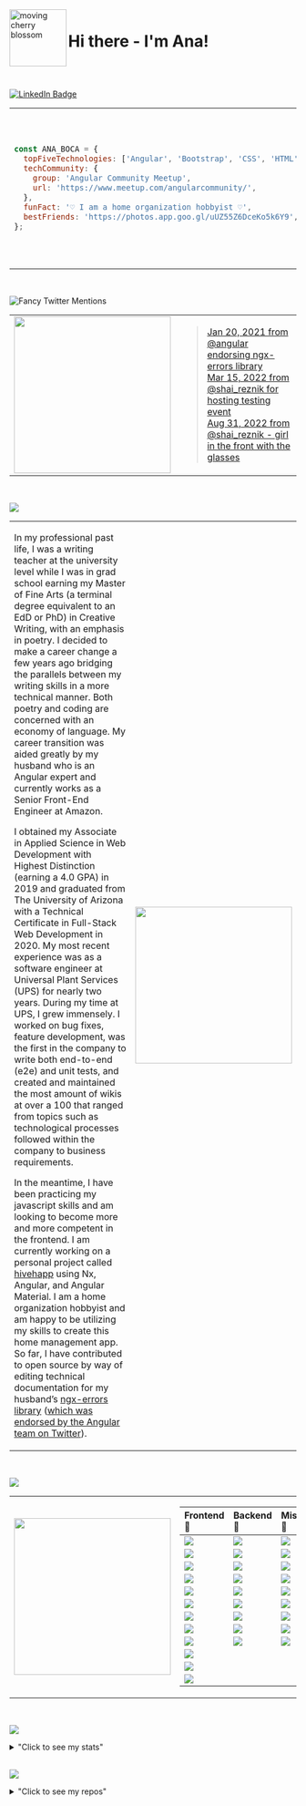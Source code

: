 <!-- <img src="/header.svg"> -->

<img src="https://media.giphy.com/media/LOactPJKWtNLyErSCr/giphy.gif" alt="moving cherry blossom" width="100px" align="left"/>

# Hi there - I'm Ana!

<br>
<br>

[![LinkedIn Badge](https://img.shields.io/badge/LinkedIn-informational?style=for-the-badge&logo=linkedin&logoColor=white&color=f2808e)](https://www.linkedin.com/in/anaboca/)

<table>
<tr>
<td width="1500px">

```javascript
const ANA_BOCA = {
  topFiveTechnologies: ['Angular', 'Bootstrap', 'CSS', 'HTML', 'JavaScript'],
  techCommunity: {
    group: 'Angular Community Meetup',
    url: 'https://www.meetup.com/angularcommunity/',
  },
  funFact: '♡ I am a home organization hobbyist ♡',
  bestFriends: 'https://photos.app.goo.gl/uUZ55Z6DceKo5k6Y9',
};
```

</td>
<td>

<img align="center" src="https://media.giphy.com/media/1nnqPU3UNtwBmybOyM/giphy.gif" width="275px">

</td>
</tr>
</table>

<br>

![Fancy Twitter Mentions](https://img.shields.io/badge/Fancy%20Twitter%20Mentions-1DA1F2?style=for-the-badge&logo=twitter&logoColor=white&color=f2808e)

<table>
<tr>

<td>

<img align="left" src="https://media.giphy.com/media/joZJRT9kuXjnSgllO5/giphy.gif" width="275px">

</td>

<td width="1500px">

> [Jan 20, 2021 from @angular endorsing ngx-errors library](https://twitter.com/angular/status/1355259422545752076)<br>[Mar 15, 2022 from @shai_reznik for hosting testing event](https://twitter.com/shai_reznik/status/1503725360327897092)<br>[Aug 31, 2022 from @shai_reznik - girl in the front with the glasses](https://twitter.com/shai_reznik/status/1565146679883403264?ref_src=twsrc%5Egoogle%7Ctwcamp%5Eserp%7Ctwgr%5Etweet)

</td>

</tr>
</table>

<br>

![](https://img.shields.io/badge/💮%20Exposition-f2808e?style=for-the-badge)

<table>
<tr>
<td width="1500px">

In my professional past life, I was a writing teacher at the university level while I was in grad school earning my Master of Fine Arts (a terminal degree equivalent to an EdD or PhD) in Creative Writing, with an emphasis in poetry. I decided to make a career change a few years ago bridging the parallels between my writing skills in a more technical manner. Both poetry and coding are concerned with an economy of language. My career transition was aided greatly by my husband who is an Angular expert and currently works as a Senior Front-End Engineer at Amazon.

I obtained my Associate in Applied Science in Web Development with Highest Distinction (earning a 4.0 GPA) in 2019 and graduated from The University of Arizona with a Technical Certificate in Full-Stack Web Development in 2020. My most recent experience was as a software engineer at Universal Plant Services (UPS) for nearly two years. During my time at UPS, I grew immensely. I worked on bug fixes, feature development, was the first in the company to write both end-to-end (e2e) and unit tests, and created and maintained the most amount of wikis at over a 100 that ranged from topics such as technological processes followed within the company to business requirements.

In the meantime, I have been practicing my javascript skills and am looking to become more and more competent in the frontend. I am currently working on a personal project called [hivehapp](https://github.com/AnaBoca/hivehapp) using Nx, Angular, and Angular Material. I am a home organization hobbyist and am happy to be utilizing my skills to create this home management app. So far, I have contributed to open source by way of editing technical documentation for my husband’s [ngx-errors library](https://github.com/ngspot/ngx-errors) ([which was endorsed by the Angular team on Twitter](https://twitter.com/angular/status/1355259422545752076)).

</td>

<td>

<img align="center" src="https://media.giphy.com/media/wxnMHvDTgSjWiXdu0l/giphy.gif" width="275px">

</td>

</tr>
</table>

<br>

![](https://img.shields.io/badge/💮%20Technologies-f2808e?style=for-the-badge)

<table>
<tr>
<td  align="center">

<img src="https://media.giphy.com/media/hoOv7dvN389k9dzFBj/giphy.gif" width="275px">

</td>

<td width="1500px" align="center">

| Frontend 🌸                                                                                       | Backend 🌸                                                                                        | Misc. 🌸                                                                                                      |
| :------------------------------------------------------------------------------------------------ | :------------------------------------------------------------------------------------------------ | :------------------------------------------------------------------------------------------------------------ |
| ![](https://img.shields.io/badge/Angular-DD0031?style=plastic&logo=Angular&color=FF1493)          | ![](https://img.shields.io/badge/C%23-EE82EE?style=plastic)                                       | ![](https://img.shields.io/badge/Cypress-FF69B4?style=plastic&logo=Cypress&logoColor=white)                   |
| ![](https://img.shields.io/badge/Angular%20Material-FF1493?style=plastic)                         | ![](https://img.shields.io/badge/.NET-EE82EE?style=plastic)                                       | ![](https://img.shields.io/badge/Git-FF69B4?style=plastic&logo=Git&logoColor=white)                           |
| ![](https://img.shields.io/badge/Bootstrap-FF1493?style=plastice&logo=Bootstrap&logoColor=white)  | ![](https://img.shields.io/badge/Java-EE82EE?style=plastic)                                       | ![](https://img.shields.io/badge/Git%20Extensions-FF69B4?style=plastic&logo=Git%20Extensions&logoColor=white) |
| ![](https://img.shields.io/badge/CSS-FF1493?style=plastic&logo=CSS3)                              | ![](https://img.shields.io/badge/MySQL-EE82EE?style=plastic&logo=MySQL&logoColor=white)           | ![](https://img.shields.io/badge/GitHub-FF69B4?style=plastic&logo=GitHub&logoColor=white)                     |
| ![](https://img.shields.io/badge/HTML-FF1493?style=plastic&logo=HTML5&logoColor=white)            | ![](https://img.shields.io/badge/PHP-EE82EE?style=plastic&logo=PHP&logoColor=white)               | ![](https://img.shields.io/badge/Jest-FF69B4?style=plastic&logo=Jest)                                         |
| ![](https://img.shields.io/badge/JavaScript-FF1493?style=plastic&logo=JavaScript&logoColor=white) | ![](https://img.shields.io/badge/PostgreSQL-EE82EE?style=plastic&logo=PostgreSQL&logoColor=white) | ![](https://img.shields.io/badge/Nx-FF69B4?style=plastic&logo=Nx)                                             |
| ![](https://img.shields.io/badge/jQuery-FF1493?style=plastic&logo=jQuery)                         | ![](https://img.shields.io/badge/Ruby-EE82EE?style=plastic&logo=Ruby)                             | ![](https://img.shields.io/badge/OOP-FF69B4?style=plastic)                                                    |
| ![](https://img.shields.io/badge/React-FF1493?style=plastic&logo=React&logoColor=white)           | ![](https://img.shields.io/badge/Ruby%20on%20Rails-EE82EE?style=plastic&logo=Ruby%20on%20Rails)   | ![](https://img.shields.io/badge/RSpec-FF69B4?style=plastic)                                                  |
| ![](https://img.shields.io/badge/RxJS-FF1493?style=plastic&logo=ReactiveX)                        | ![](https://img.shields.io/badge/SQL-EE82EE?style=plastic)                                        | ![](https://img.shields.io/badge/Visual%20Studio%20Code-FF69B4?style=plastic&logo=Visual%20Studio%20Code)     |
| ![](https://img.shields.io/badge/Tailwind-FF1493?style=plastic&logo=TailwindCSS&logoColor=white)  |                                                                                                   |                                                                                                               |
| ![](https://img.shields.io/badge/TypeScript-FF1493?style=plastic&logo=TypeScript&logoColor=white) |                                                                                                   |                                                                                                               |
| ![](https://img.shields.io/badge/Webpack-FF1493?style=plastic&logo=Webpackd&logoColor=white)      |                                                                                                   |

</td>
</tr>
</table>

<br>

![](https://img.shields.io/badge/💮%20Stats-f2808e?style=for-the-badge)

<details>
<summary>"Click to see my stats"</summary>

<br>

<table>
<tr align="center" >
<td width="1300px">

![Ana Boca's GitHub Stats](https://github-readme-stats.vercel.app/api?username=AnaBoca&show_icons=true&theme=dracula&count_private=true&include_all_commits=true)

</td>

<td width="1000px">

![Ana Boca's Languages](https://github-readme-stats.vercel.app/api/top-langs/?username=AnaBoca&layout=compact&theme=dracula&hide=ruby,coffeescript)

</td>
</tr>
</table>

</details>

<br>

![](https://img.shields.io/badge/💮%20Repos-f2808e?style=for-the-badge)

<details>
<summary>"Click to see my repos"</summary>

<br>

<div align="center">

<table>

<tr align="left">

<th>Current 🌸</th>
<th>Past 🌸</th>
<th>Bootcamp 🌸</th>
<th>SCC 🌸</th>

</tr>

<tr>
<td>

[![hivehapp](https://github-readme-stats.vercel.app/api/pin/?username=AnaBoca&repo=hivehapp&theme=synthwave)](https://github.com/AnaBoca/hivehapp)

</td>

<td>

[![ng-girls-todo-list-tutorial-practice](https://github-readme-stats.vercel.app/api/pin/?username=AnaBoca&repo=ng-girls-todo-list-tutorial-practice&theme=panda)](https://github.com/AnaBoca/ng-girls-todo-list-tutorial-practice)

</td>

<td>

[![note-app](https://github-readme-stats.vercel.app/api/pin/?username=AnaBoca&repo=note-app&theme=jolly)](https://github.com/AnaBoca/note-app)

</td>

<td>

[![scc-final-cactuscatsitter](https://github-readme-stats.vercel.app/api/pin/?username=AnaBoca&repo=scc-final-cactuscatsitter&theme=omni)](https://github.com/AnaBoca/scc-final-cactuscatsitter)

</td>
</tr>

<tr>
<td>

[![demo-playground](https://github-readme-stats.vercel.app/api/pin/?username=AnaBoca&repo=demo-playground&theme=synthwave)](https://github.com/AnaBoca/demo-playground)

</td>

<td>

[![barista-competition-challenge](https://github-readme-stats.vercel.app/api/pin/?username=AnaBoca&repo=barista-competition-challenge&theme=panda)](https://github.com/AnaBoca/barista-competition-challenge)

</td>

<td>

[![flashback](https://github-readme-stats.vercel.app/api/pin/?username=AnaBoca&repo=flashback&theme=jolly)](https://github.com/AnaBoca/flashback)

</td>

<td>

[![scc-group-bandsite](https://github-readme-stats.vercel.app/api/pin/?username=AnaBoca&repo=scc-group-bandsite&theme=omni)](https://github.com/AnaBoca/scc-group-bandsite)

</td>

</tr>

<tr>
<td></td>
<td></td>

<td>

[![mello-rails-api](https://github-readme-stats.vercel.app/api/pin/?username=AnaBoca&repo=mello-rails-api&theme=jolly)](https://github.com/AnaBoca/mello-rails-api)

</td>

<td>

[![scc-midterm-cssgrid](https://github-readme-stats.vercel.app/api/pin/?username=AnaBoca&repo=scc-midterm-cssgrid&theme=omni)](https://github.com/AnaBoca/scc-midterm-cssgrid)

</td>
</tr>

<tr>
<td></td>
<td></td>

<td>

[![mello-frontend](https://github-readme-stats.vercel.app/api/pin/?username=AnaBoca&repo=mello-frontend&theme=jolly)](https://github.com/AnaBoca/mello-frontend)

</td>

<td></td>
</tr>

<tr>
<td></td>
<td></td>
<td>

[![todo](https://github-readme-stats.vercel.app/api/pin/?username=AnaBoca&repo=todo&theme=jolly)](https://github.com/AnaBoca/todo)

</td>

<td></td>
</tr>

<tr>
<td></td>
<td></td>
<td>

[![grammable](https://github-readme-stats.vercel.app/api/pin/?username=AnaBoca&repo=grammable&theme=jolly)](https://github.com/AnaBoca/grammable)

</td>

<td></td>

</tr>

<tr>
<td></td>
<td></td>

<td>

[![flixter](https://github-readme-stats.vercel.app/api/pin/?username=AnaBoca&repo=flixter&theme=jolly)](https://github.com/AnaBoca/flixter)

</td>

<td></td>
</tr>

<tr>
<td></td>
<td></td>

<td>

[![nomster](https://github-readme-stats.vercel.app/api/pin/?username=AnaBoca&repo=nomster&theme=jolly)](https://github.com/AnaBoca/nomster)

</td>

<td></td>

</tr>

<tr>
<td></td>
<td></td>

<td>

[![splurty](https://github-readme-stats.vercel.app/api/pin/?username=AnaBoca&repo=splurty&theme=jolly)](https://github.com/AnaBoca/splurty)

</td>

<td></td>
</tr>
</table>

</div>
</details>
